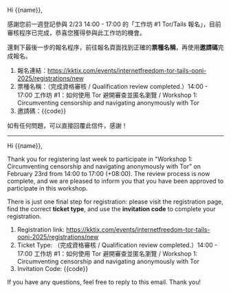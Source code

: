 Hi {{name}},

感謝您前一週登記參與 2/23 14:00 - 17:00 的「工作坊 #1 Tor/Tails 報名」，目前審核程序已完成，恭喜您獲得參與此工作坊的機會。

還剩下最後一步的報名程序，前往報名頁面找到正確的**票種名稱**，再使用**邀請碼**完成報名。

1. 報名連結：<https://kktix.com/events/internetfreedom-tor-tails-ooni-2025/registrations/new>
2. 票種名稱：（完成資格審核 / Qualification review completed.）14:00 - 17:00 工作坊 #1：如何使用 Tor 避開審查並匿名瀏覽 / Workshop 1: Circumventing censorship and navigating anonymously with Tor
3. 邀請碼：{{code}}

如有任何問題，可以直接回覆此信件，感謝！

---

Hi {{name}},

Thank you for registering last week to participate in "Workshop 1: Circumventing censorship and navigating anonymously with Tor" on February 23rd from 14:00 to 17:00 (+08:00). The review process is now complete, and we are pleased to inform you that you have been approved to participate in this workshop.

There is just one final step for registration: please visit the registration page, find the correct **ticket type**, and use the **invitation code** to complete your registration.

1. Registration link: <https://kktix.com/events/internetfreedom-tor-tails-ooni-2025/registrations/new>
2. Ticket Type: （完成資格審核 / Qualification review completed.）14:00 - 17:00 工作坊 #1：如何使用 Tor 避開審查並匿名瀏覽 / Workshop 1: Circumventing censorship and navigating anonymously with Tor
3. Invitation Code: {{code}}

If you have any questions, feel free to reply to this email. Thank you!
